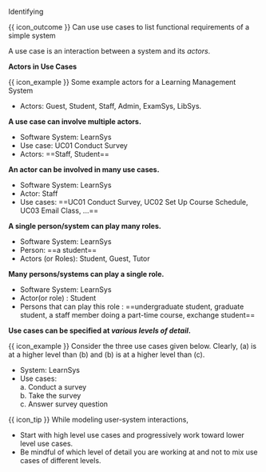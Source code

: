 <span id="title">Identifying</span>

<span id="prereqs"></span>

<span id="outcomes">{{ icon_outcome }} Can use use cases to list functional requirements of a simple system</span>

<div id="body">

A use case is an interaction between a system and its _actors_.

**Actors in Use Cases**

<box type="definition" seamless>
<include src="../../../common/definitions.md#def-actor" />
</box>

<box>

{{ icon_example }} Some example actors for a Learning Management System
<div class="text-monospace">

* Actors: Guest, Student, Staff, Admin, <tooltip content="an exam management system">ExamSys</tooltip>, <tooltip content="a library management system">LibSys</tooltip>.
</div>
</box>

**A use case can involve multiple actors.**

<box>
<div class="text-monospace">

* Software System: LearnSys
* Use case: UC01 Conduct Survey
* Actors: ==Staff, Student==
</div>
</box>

**An actor can be involved in many use cases.**

<box>
<div class="text-monospace">

* Software System: LearnSys
* Actor: Staff
* Use cases: ==UC01 Conduct Survey, UC02 Set Up Course Schedule, UC03 Email Class, ...==
</div>
</box>

**A single person/system can play many roles.**

<box>
<div class="text-monospace">

* Software System: LearnSys
* Person: ==a student==
* Actors (or Roles): Student, Guest, Tutor
</div>
</box>

**Many persons/systems can play a single role.**

<box>
<div class="text-monospace">

* Software System: LearnSys
* Actor(or role) : Student
* Persons that can play this role : ==undergraduate student, graduate student, a staff member doing a part-time course, exchange student==
</div>
</box>

<!-- TODO: {some guidance on identifying actors and use cases} -->

**Use cases can be specified at _various levels of detail_.**

<box>

{{ icon_example }} Consider the three use cases given below. Clearly, (a) is at a higher level than (b) and (b) is at a higher level than (c).
<div class="text-monospace">

* System: LearnSys
* Use cases:<br>
  a. Conduct a survey<br>
  b. Take the survey<br>
  c. Answer survey question
</div>
</box>


{{ icon_tip }} While modeling user-system interactions,
* Start with high level use cases and progressively work toward lower level use cases.
* Be mindful of which level of detail you are working at and not to mix use cases of different levels.


</div>

<div id="extras">

<include src="exercises.md" />

</div>